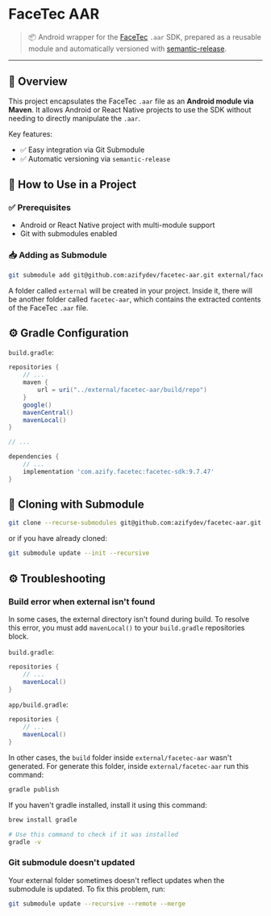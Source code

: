 # FaceTec AAR

> 📦 Android wrapper for the [FaceTec](https://dev.facetec.com/) `.aar` SDK, prepared as a reusable module and automatically versioned with [semantic-release](https://semantic-release.gitbook.io/semantic-release/).

---

## 📘 Overview

This project encapsulates the FaceTec `.aar` file as an **Android module via Maven**. It allows Android or React Native projects to use the SDK without needing to directly manipulate the `.aar`.

Key features:

- ✅ Easy integration via Git Submodule
- ✅ Automatic versioning via `semantic-release`

## 🚀 How to Use in a Project

### ✅ Prerequisites

- Android or React Native project with multi-module support
- Git with submodules enabled

### 📥 Adding as Submodule

```bash
git submodule add git@github.com:azifydev/facetec-aar.git external/facetec-aar
```

A folder called `external` will be created in your project. Inside it, there will be another folder called `facetec-aar`, which contains the extracted contents of the FaceTec `.aar` file.

## ⚙️ Gradle Configuration

`build.gradle`:

```groovy
repositories {
    // ...
    maven {
        url = uri("../external/facetec-aar/build/repo")
    }
    google()
    mavenCentral()
    mavenLocal()
}

// ...

dependencies {
    // ...
    implementation 'com.azify.facetec:facetec-sdk:9.7.47'
}
```

## 🧬 Cloning with Submodule

```bash
git clone --recurse-submodules git@github.com:azifydev/facetec-aar.git
```

or if you have already cloned:

```bash
git submodule update --init --recursive
```

## ⚙️ Troubleshooting

### Build error when external isn't found

In some cases, the external directory isn't found during build. To resolve this error, you must add `mavenLocal()` to your `build.gradle` repositories block.

`build.gradle`:

```groovy
repositories {
    // ...
    mavenLocal()
}
```

`app/build.gradle`:

```groovy
repositories {
    // ...
    mavenLocal()
}
```

In other cases, the `build` folder inside `external/facetec-aar` wasn't generated. For generate this folder, inside `external/facetec-aar` run this command:

```bash
gradle publish
```

If you haven't gradle installed, install it using this command:

```bash
brew install gradle

# Use this command to check if it was installed
gradle -v
```

### Git submodule doesn't updated

Your external folder sometimes doesn't reflect updates when the submodule is updated. To fix this problem, run:

```bash
git submodule update --recursive --remote --merge
```
